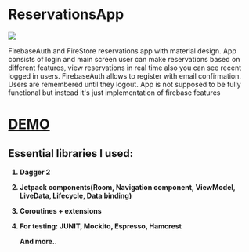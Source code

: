 # ReservationsApp
<img class='header-img' src='https://i.ibb.co/cNt60VR/resps.png' />



<p>FirebaseAuth and FireStore reservations app with material design. App consists of login and main screen user can make reservations based on different features, view reservations in real time also you can see recent logged in users. FirebaseAuth allows to register with email confirmation. Users are remembered until they logout. App is not supposed to be fully functional but instead it's just implementation of firebase features</p>
<h1><a href='https://streamable.com/3firm' target='_blank'>DEMO</a></h1>


<h2><strong>Essential libraries I used:</h2>
<ol>
<li>
<p><strong>Dagger 2</strong></p>
</li>

<li>
<p><strong>Jetpack components(Room, Navigation component, ViewModel, LiveData, Lifecycle, Data binding)</strong></p>
</li>

<li>
<p><strong>Coroutines + extensions</strong></p>
</li>


<li>
<p><strong>For testing: JUNIT, Mockito, Espresso, Hamcrest</strong></p>
</li>

<p><strong>And more..</strong></p>

</ol>
<br>


